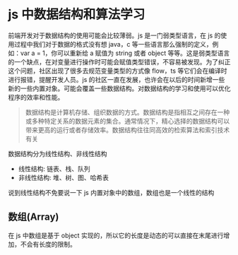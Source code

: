 # js 中数据结构和算法学习

前端开发对于数据结构的使用可能会比较薄弱。js 是一门弱类型语言，在 js 的使用过程中我们对于数据的格式没有想 java，c 等一些语言那么强制的定义，例如：var a = 1，你可以重新给 a 赋值为 string 或者 object 等等。这是弱类型语言的一个缺点，在对变量进行操作时可能会赋值类型错误，不容易被发现。为了纠正这个问题，社区出现了很多去规范变量类型的方式像 flow，ts 等它们会在编译时进行报错，提醒开发人员。js 的社区一直在发展，也许会在以后的时间新增一些新的一些内置对象。可能会覆盖一些数据结构。对数据结构的学习和使用可以优化程序的效率和性能。

> 数据结构是计算机存储、组织数据的方式。数据结构是指相互之间存在一种或多种特定关系的数据元素的集合。通常情况下，精心选择的数据结构可以带来更高的运行或者存储效率。数据结构往往同高效的检索算法和索引技术有关

数据结构分为线性结构、非线性结构

- 线性结构: 链表、栈、队列
- 非线性结构: 堆、树、图、哈希表

说到线性结构不免要说一下 js 内置对象中的数组，数组也是一个线性的结构

## 数组(Array)

在 js 中数组是基于 object 实现的，所以它的长度是动态的可以直接在末尾进行增加，不会有长度的限制。
